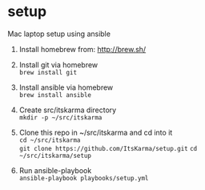 # setup
Mac laptop setup using ansible

1. Install homebrew from: http://brew.sh/

2. Install git via homebrew  
```brew install git```

3. Install ansible via homebrew  
```brew install ansible```

4. Create src/itskarma directory  
```mkdir -p ~/src/itskarma```

5. Clone this repo in ~/src/itskarma and cd into it  
```cd ~/src/itskarma```  
```git clone https://github.com/ItsKarma/setup.git```
```cd ~/src/itskarma/setup```

6. Run ansible-playbook  
```ansible-playbook playbooks/setup.yml```
